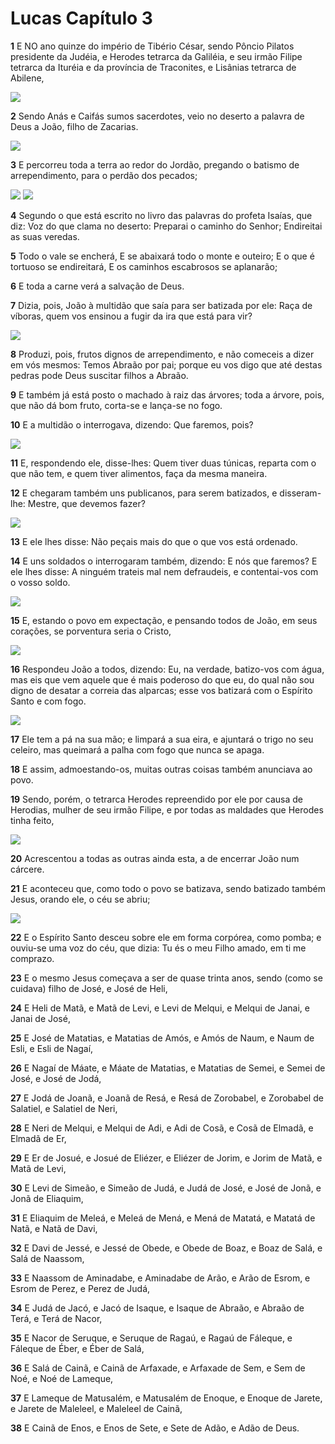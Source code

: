 # Lucas Capítulo 3

**1** 	E NO ano quinze do império de Tibério César, sendo Pôncio Pilatos presidente da Judéia, e Herodes tetrarca da Galiléia, e seu irmão Filipe tetrarca da Ituréia e da província de Traconites, e Lisânias tetrarca de Abilene,

![](../Images/SweetPublishing/42-3-1.jpg) 

**2** 	Sendo Anás e Caifás sumos sacerdotes, veio no deserto a palavra de Deus a João, filho de Zacarias.

![](../Images/SweetPublishing/42-3-2.jpg) 

**3** 	E percorreu toda a terra ao redor do Jordão, pregando o batismo de arrependimento, para o perdão dos pecados;

![](../Images/SweetPublishing/40-3-2.jpg) ![](../Images/SweetPublishing/40-3-3.jpg) 

**4** 	Segundo o que está escrito no livro das palavras do profeta Isaías, que diz: Voz do que clama no deserto: Preparai o caminho do Senhor; Endireitai as suas veredas.

**5** 	Todo o vale se encherá, E se abaixará todo o monte e outeiro; E o que é tortuoso se endireitará, E os caminhos escabrosos se aplanarão;

**6** 	E toda a carne verá a salvação de Deus.

**7** 	Dizia, pois, João à multidão que saía para ser batizada por ele: Raça de víboras, quem vos ensinou a fugir da ira que está para vir?

![](../Images/SweetPublishing/40-3-4.jpg) 

**8** 	Produzi, pois, frutos dignos de arrependimento, e não comeceis a dizer em vós mesmos: Temos Abraão por pai; porque eu vos digo que até destas pedras pode Deus suscitar filhos a Abraão.

**9** 	E também já está posto o machado à raiz das árvores; toda a árvore, pois, que não dá bom fruto, corta-se e lança-se no fogo.

**10** 	E a multidão o interrogava, dizendo: Que faremos, pois?

![](../Images/SweetPublishing/42-3-6.jpg) 

**11** 	E, respondendo ele, disse-lhes: Quem tiver duas túnicas, reparta com o que não tem, e quem tiver alimentos, faça da mesma maneira.

**12** 	E chegaram também uns publicanos, para serem batizados, e disseram-lhe: Mestre, que devemos fazer?

![](../Images/SweetPublishing/42-3-7.jpg) 

**13** 	E ele lhes disse: Não peçais mais do que o que vos está ordenado.

**14** 	E uns soldados o interrogaram também, dizendo: E nós que faremos? E ele lhes disse: A ninguém trateis mal nem defraudeis, e contentai-vos com o vosso soldo.

![](../Images/SweetPublishing/42-3-8.jpg) 

**15** 	E, estando o povo em expectação, e pensando todos de João, em seus corações, se porventura seria o Cristo,

![](../Images/SweetPublishing/42-3-9.jpg) 

**16** 	Respondeu João a todos, dizendo: Eu, na verdade, batizo-vos com água, mas eis que vem aquele que é mais poderoso do que eu, do qual não sou digno de desatar a correia das alparcas; esse vos batizará com o Espírito Santo e com fogo.

![](../Images/SweetPublishing/40-3-5.jpg) 

**17** 	Ele tem a pá na sua mão; e limpará a sua eira, e ajuntará o trigo no seu celeiro, mas queimará a palha com fogo que nunca se apaga.

**18** 	E assim, admoestando-os, muitas outras coisas também anunciava ao povo.

**19** 	Sendo, porém, o tetrarca Herodes repreendido por ele por causa de Herodias, mulher de seu irmão Filipe, e por todas as maldades que Herodes tinha feito,

![](../Images/SweetPublishing/40-4-9.jpg) 

**20** 	Acrescentou a todas as outras ainda esta, a de encerrar João num cárcere.

**21** 	E aconteceu que, como todo o povo se batizava, sendo batizado também Jesus, orando ele, o céu se abriu;

![](../Images/SweetPublishing/40-3-8.jpg) 

**22** 	E o Espírito Santo desceu sobre ele em forma corpórea, como pomba; e ouviu-se uma voz do céu, que dizia: Tu és o meu Filho amado, em ti me comprazo.

**23** 	E o mesmo Jesus começava a ser de quase trinta anos, sendo (como se cuidava) filho de José, e José de Heli,

**24** 	E Heli de Matã, e Matã de Levi, e Levi de Melqui, e Melqui de Janai, e Janai de José,

**25** 	E José de Matatias, e Matatias de Amós, e Amós de Naum, e Naum de Esli, e Esli de Nagaí,

**26** 	E Nagaí de Máate, e Máate de Matatias, e Matatias de Semei, e Semei de José, e José de Jodá,

**27** 	E Jodá de Joanã, e Joanã de Resá, e Resá de Zorobabel, e Zorobabel de Salatiel, e Salatiel de Neri,

**28** 	E Neri de Melqui, e Melqui de Adi, e Adi de Cosã, e Cosã de Elmadã, e Elmadã de Er,

**29** 	E Er de Josué, e Josué de Eliézer, e Eliézer de Jorim, e Jorim de Matã, e Matã de Levi,

**30** 	E Levi de Simeão, e Simeão de Judá, e Judá de José, e José de Jonã, e Jonã de Eliaquim,

**31** 	E Eliaquim de Meleá, e Meleá de Mená, e Mená de Matatá, e Matatá de Natã, e Natã de Davi,

**32** 	E Davi de Jessé, e Jessé de Obede, e Obede de Boaz, e Boaz de Salá, e Salá de Naassom,

**33** 	E Naassom de Aminadabe, e Aminadabe de Arão, e Arão de Esrom, e Esrom de Perez, e Perez de Judá,

**34** 	E Judá de Jacó, e Jacó de Isaque, e Isaque de Abraão, e Abraão de Terá, e Terá de Nacor,

**35** 	E Nacor de Seruque, e Seruque de Ragaú, e Ragaú de Fáleque, e Fáleque de Éber, e Éber de Salá,

**36** 	E Salá de Cainã, e Cainã de Arfaxade, e Arfaxade de Sem, e Sem de Noé, e Noé de Lameque,

**37** 	E Lameque de Matusalém, e Matusalém de Enoque, e Enoque de Jarete, e Jarete de Maleleel, e Maleleel de Cainã,

**38** 	E Cainã de Enos, e Enos de Sete, e Sete de Adão, e Adão de Deus.

